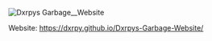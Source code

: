 ![Dxrpys Garbage__Website](https://user-images.githubusercontent.com/64295233/133918028-bdac1b5e-5ba6-421d-b48f-0aa1b95a02c8.png)

Website: https://dxrpy.github.io/Dxrpys-Garbage-Website/
